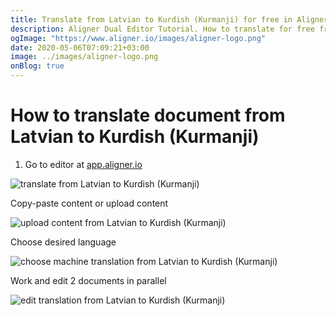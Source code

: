 ```yaml
---
title: Translate from Latvian to Kurdish (Kurmanji) for free in Aligner Editor
description: Aligner Dual Editor Tutorial. How to translate for free from Latvian to Kurdish (Kurmanji). Aligner is multilingual document management platform. 
ogImage: "https://www.aligner.io/images/aligner-logo.png"
date: 2020-05-06T07:09:21+03:00
image: ../images/aligner-logo.png
onBlog: true
---
```


# How to translate document from Latvian to Kurdish (Kurmanji)

1. Go to editor at [app.aligner.io](https://app.aligner.io "Aligner App web page")

![translate from Latvian to Kurdish (Kurmanji)](../aligner-blank-editor.png "translate from Latvian to Kurdish (Kurmanji)")

Copy-paste content or upload content

![upload content from Latvian to Kurdish (Kurmanji)](../aligner-uploaded-document.png "upload content from Latvian to Kurdish (Kurmanji)")

Choose desired language

![choose machine translation from Latvian to Kurdish (Kurmanji)](../aligner-language-dropdown.png "choose machine translation from Latvian to Kurdish (Kurmanji)")

Work and edit 2 documents in parallel

![edit translation from Latvian to Kurdish (Kurmanji)](../aligner-double-sitded-editor.png "edit translation from Latvian to Kurdish (Kurmanji)")

